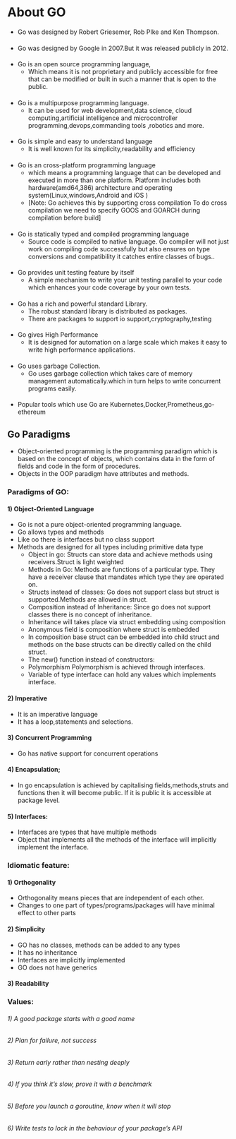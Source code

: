 # About GO

- Go was designed by Robert Griesemer, Rob PIke and Ken Thompson.
####
- Go was designed by Google in 2007.But it was released publicly in 2012.
####
- Go is an open source programming language,
  - Which means it is not proprietary and publicly accessible for free that can be modified or built in such a manner that is open to the public.
####
- Go is a multipurpose programming language.
  - It can be used for web development,data science, cloud computing,artificial intelligence and microcontroller programming,devops,commanding tools ,robotics and more.
####
- Go is simple and easy to understand language
  - It is well known for its simplicity,readability and efficiency
####
- Go is an cross-platform programming language
  - which means a programming language that can be developed and executed in more than one platform. Platform includes both hardware(amd64,386) architecture and operating system(Linux,windows,Android and iOS )
  - [Note: Go achieves this by supporting cross compilation
  To do cross compilation we need to specify GOOS and GOARCH during compilation before build]
####
- Go is statically typed and compiled programming language
  - Source code is compiled to native language. Go compiler will not just work on compiling code successfully but also ensures on type conversions and compatibility it catches entire classes of bugs..
####
- Go provides unit testing feature by itself
  - A simple mechanism to write your unit testing parallel to your code which enhances  your code coverage by your own tests.
####
- Go has a rich and powerful standard Library.
  - The robust standard library is distributed as packages.
  - There are packages to support io support,cryptography,testing
####
- Go gives High Performance
  - It is designed for automation on a large scale which makes it easy to write high performance applications.
####
- Go uses garbage Collection.
  - Go uses garbage collection which takes care of memory management automatically.which in turn helps to write concurrent programs easily.
####

- Popular tools which use Go are Kubernetes,Docker,Prometheus,go-ethereum

## Go Paradigms
- Object-oriented programming is the programming paradigm which is based on the concept of objects, which contains data in the form of fields and code in the form of procedures.
- Objects in the OOP paradigm have attributes and methods.

### Paradigms of GO:
#### 1) Object-Oriented Language
- Go is not a pure object-oriented programming language.
- Go allows types and methods
- Like oo there is interfaces but no class support
- Methods are designed for all types including primitive data type
  - Object in go:
  Structs can store data and achieve methods using receivers.Struct is light weighted
  - Methods in Go:
  Methods are functions of a particular type. They have a receiver clause that mandates which type they are operated on.
  - Structs instead of classes:
  Go does not support class but struct is supported.Methods are allowed in struct.
  - Composition instead of Inheritance:
  Since go does not support classes there is no concept of inheritance.
  - Inheritance will takes place via struct embedding using composition
  - Anonymous field is composition where struct is embedded
  - In composition base struct can be embedded into child struct and methods on the base structs can be directly called on the child struct.
  - The new() function instead of constructors:
  - Polymorphism
  Polymorphism is achieved through interfaces.
  - Variable of type interface can hold any values which implements interface.


#### 2) Imperative
- It is an imperative language
- It has a loop,statements and selections.

#### 3) Concurrent Programming
- Go has native support for concurrent operations

#### 4) Encapsulation;
- In go encapsulation is achieved by capitalising fields,methods,struts and functions then it will become public. If it is public it is accessible at package level.

#### 5) Interfaces:
- Interfaces are types that have multiple methods
- Object that implements all the methods of the interface will implicitly implement the interface.

### Idiomatic feature:
#### 1) Orthogonality
- Orthogonality means pieces that are independent of each other.
- Changes to one part of types/programs/packages will have minimal effect to other parts

#### 2) Simplicity
- GO has no classes, methods can be added to any types
- It has no inheritance
- Interfaces are implicitly implemented
- GO does not have generics

#### 3) Readability

### Values:

###### 1) A good package starts with a good name
###### 2) Plan for failure, not success
###### 3) Return early rather than nesting deeply
###### 4) If you think it’s slow, prove it with a benchmark
###### 5) Before you launch a goroutine, know when it will stop
###### 6) Write tests to lock in the behaviour of your package’s API


